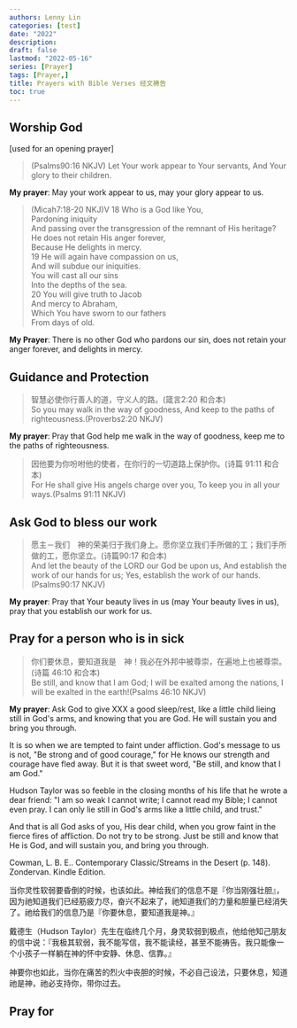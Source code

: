 ```yaml
---
authors: Lenny Lin
categories: [test]
date: "2022"
description: 
draft: false
lastmod: "2022-05-16"
series: [Prayer]
tags: [Prayer,]
title: Prayers with Bible Verses 经文祷告
toc: true
---
```


<!--more-->

## Worship God

\[used for an opening prayer\]

> ‪(Psalms‬90:16 NKJV) Let Your work appear to Your servants, And Your glory to their children.

**My prayer**: May your work appear to us, may your glory appear to us.

>(Micah‬7:18-20 NKJ)V
>18 Who is a God like You,  
>Pardoning iniquity  
>And passing over the transgression of the remnant of His heritage?  
>He does not retain His anger forever,  
>Because He delights in mercy.  
>19 He will again have compassion on us,  
>And will subdue our iniquities.  
>You will cast all our sins  
>Into the depths of the sea.  
>20 You will give truth to Jacob  
>And mercy to Abraham,  
>Which You have sworn to our fathers  
>From days of old.

**My Prayer**: There is no other God who pardons our sin, does not retain your anger forever, and delights in mercy.

## Guidance and Protection

>智慧必使你行善人的道，守义人的路。(箴言2:20 和合本)  
>So you may walk in the way of goodness, And keep to the paths of righteousness.(Proverbs2:20 NKJV)

**My prayer**: Pray that God help me walk in the way of goodness, keep me to the paths of righteousness.


>因他要为你吩咐他的使者，在你行的一切道路上保护你。(诗篇 91:11 和合本)   
>For He shall give His angels charge over you, To keep you in all your ways.(Psalms 91:11 NKJV) 

## Ask God to bless our work

>愿主－我们　神的荣美归于我们身上。愿你坚立我们手所做的工；我们手所做的工，愿你坚立。(诗篇90:17 和合本)  
>And let the beauty of the LORD our God be upon us, And establish the work of our hands for us; Yes, establish the work of our hands.(Psalms90:17 NKJV)

**My prayer**: Pray that Your beauty lives in us (may Your beauty lives in us), pray that you establish our work for us.

## Pray for a person who is in sick

>你们要休息，要知道我是　神！我必在外邦中被尊崇，在遍地上也被尊崇。(诗篇 46:10 和合本)  
>Be still, and know that I am God; I will be exalted among the nations, I will be exalted in the earth!(Psalms 46:10 NKJV)

**My prayer**: Ask God to give XXX a good sleep/rest, like a little child lieing still in God's arms, and knowing that you are God. He will sustain you and bring you through.

It is so when we are tempted to faint under affliction. God's message to us is not, "Be strong and of good courage," for He knows our strength and courage have fled away. But it is that sweet word, "Be still, and know that I am God."

Hudson Taylor was so feeble in the closing months of his life that he wrote a dear friend: "I am so weak I cannot write; I cannot read my Bible; I cannot even pray. I can only lie still in God's arms like a little child, and trust."

And that is all God asks of you, His dear child, when you grow faint in the fierce fires of affliction. Do not try to be strong. Just be still and know that He is God, and will sustain you, and bring you through.

Cowman, L. B. E.. Contemporary Classic/Streams in the Desert (p. 148). Zondervan. Kindle Edition.

当你灵性软弱要昏倒的时候，也该如此。神给我们的信息不是『你当刚强壮胆』，因为祂知道我们已经筋疲力尽，奋兴不起来了，祂知道我们的力量和胆量已经消失了。祂给我们的信息乃是『你要休息，要知道我是神。』

戴德生（Hudson Taylor）先生在临终几个月，身灵软弱到极点，他给他知己朋友的信中说：『我极其软弱，我不能写信，我不能读经，甚至不能祷告。我只能像一个小孩子一样躺在神的怀中安静、休息、信靠。』

神要你也如此，当你在痛苦的烈火中丧胆的时候，不必自己设法，只要休息，知道祂是神，祂必支持你，带你过去。

## Pray for
